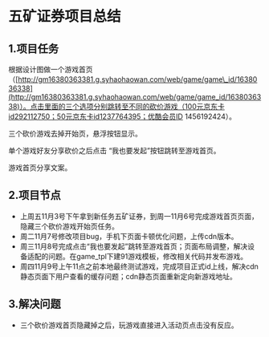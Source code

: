 # 五矿证券项目总结

## 1.项目任务

根据设计图做一个游戏首页（[http://gm16380363381.g.syhaohaowan.com/web/game/game\_id/1638036338](http://gm16380363381.g.syhaohaowan.com/web/game/game_id/1638036338)）。点击里面的三个选项分别跳转至不同的砍价游戏（100元京东卡id292112750；50元京东卡id1237764395；优酷会员ID 1456192424）。

三个砍价游戏去掉开始页，悬浮按钮显示。

单个游戏好友分享砍价之后点击  “我也要发起”按钮跳转至游戏首页。

游戏首页分享文案。

## 2.项目节点

* 上周五11月3号下午拿到新任务五矿证券，到周一11月6号完成游戏首页页面，隐藏三个砍价游戏开始页任务。
* 周二11月7号修改项目bug，手机下页面卡顿优化问题，上传cdn版本。
* 周三11月8号完成点击“我也要发起”跳转至游戏首页；页面布局调整，解决设备适配的问题。在game\_tpl下建91游戏模板，修改相关代码并发布游戏。
* 周四11月9号上午11点之前本地最终测试游戏，完成项目正式id上线，解决cdn静态页面下用户查看的缓存问题；cdn静态页面重新定向新游戏地址。

## 3.解决问题

*   三个砍价游戏首页隐藏掉之后，玩游戏直接进入活动页点击没有反应。




